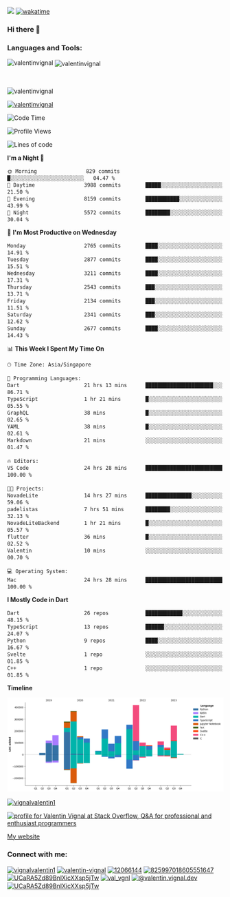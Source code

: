 
![](https://komarev.com/ghpvc/?username=valentinvignal&label=Profile%20views&color=0e75b6&style=flat)
[![wakatime](https://wakatime.com/badge/user/a700230c-ba51-4378-8fbc-fbcb542401ed.svg)](https://wakatime.com/@a700230c-ba51-4378-8fbc-fbcb542401ed)

### Hi there 👋

<h3 align="left">Languages and Tools:</h3>


<p><img align="left" src="https://github-readme-stats.vercel.app/api?username=ValentinVignal&count_private=true&show_icons=true&theme=dark" alt="valentinvignal" /></p>

<p>&nbsp;<img align="center" src="https://github-readme-stats.vercel.app/api/top-langs/?username=ValentinVignal&hide=jupyter%20notebook&layout=compact&theme=dark" alt="valentinvignal" /></p>

<br/>

<p><img align="center" src="https://github-readme-streak-stats.herokuapp.com/?user=valentinvignal&theme=dark" alt="valentinvignal" /></p>


<p align="left"> <a href="https://github.com/ryo-ma/github-profile-trophy"><img src="https://github-profile-trophy.vercel.app/?username=valentinvignal&theme=darkhub" alt="valentinvignal" /></a> </p>

<!--START_SECTION:waka-->
![Code Time](http://img.shields.io/badge/Code%20Time-2%2C063%20hrs%2037%20mins-blue)

![Profile Views](http://img.shields.io/badge/Profile%20Views-2-blue)

![Lines of code](https://img.shields.io/badge/From%20Hello%20World%20I%27ve%20Written-3.0%20million%20lines%20of%20code-blue)

**I'm a Night 🦉** 

```text
🌞 Morning                829 commits         █░░░░░░░░░░░░░░░░░░░░░░░░   04.47 % 
🌆 Daytime                3988 commits        █████░░░░░░░░░░░░░░░░░░░░   21.50 % 
🌃 Evening                8159 commits        ███████████░░░░░░░░░░░░░░   43.99 % 
🌙 Night                  5572 commits        ████████░░░░░░░░░░░░░░░░░   30.04 % 
```
📅 **I'm Most Productive on Wednesday** 

```text
Monday                   2765 commits        ████░░░░░░░░░░░░░░░░░░░░░   14.91 % 
Tuesday                  2877 commits        ████░░░░░░░░░░░░░░░░░░░░░   15.51 % 
Wednesday                3211 commits        ████░░░░░░░░░░░░░░░░░░░░░   17.31 % 
Thursday                 2543 commits        ███░░░░░░░░░░░░░░░░░░░░░░   13.71 % 
Friday                   2134 commits        ███░░░░░░░░░░░░░░░░░░░░░░   11.51 % 
Saturday                 2341 commits        ███░░░░░░░░░░░░░░░░░░░░░░   12.62 % 
Sunday                   2677 commits        ████░░░░░░░░░░░░░░░░░░░░░   14.43 % 
```


📊 **This Week I Spent My Time On** 

```text
🕑︎ Time Zone: Asia/Singapore

💬 Programming Languages: 
Dart                     21 hrs 13 mins      ██████████████████████░░░   86.71 % 
TypeScript               1 hr 21 mins        █░░░░░░░░░░░░░░░░░░░░░░░░   05.55 % 
GraphQL                  38 mins             █░░░░░░░░░░░░░░░░░░░░░░░░   02.65 % 
YAML                     38 mins             █░░░░░░░░░░░░░░░░░░░░░░░░   02.61 % 
Markdown                 21 mins             ░░░░░░░░░░░░░░░░░░░░░░░░░   01.47 % 

🔥 Editors: 
VS Code                  24 hrs 28 mins      █████████████████████████   100.00 % 

🐱‍💻 Projects: 
NovadeLite               14 hrs 27 mins      ███████████████░░░░░░░░░░   59.06 % 
padelistas               7 hrs 51 mins       ████████░░░░░░░░░░░░░░░░░   32.13 % 
NovadeLiteBackend        1 hr 21 mins        █░░░░░░░░░░░░░░░░░░░░░░░░   05.57 % 
flutter                  36 mins             █░░░░░░░░░░░░░░░░░░░░░░░░   02.52 % 
Valentin                 10 mins             ░░░░░░░░░░░░░░░░░░░░░░░░░   00.70 % 

💻 Operating System: 
Mac                      24 hrs 28 mins      █████████████████████████   100.00 % 
```

**I Mostly Code in Dart** 

```text
Dart                     26 repos            ████████████░░░░░░░░░░░░░   48.15 % 
TypeScript               13 repos            ██████░░░░░░░░░░░░░░░░░░░   24.07 % 
Python                   9 repos             ████░░░░░░░░░░░░░░░░░░░░░   16.67 % 
Svelte                   1 repo              ░░░░░░░░░░░░░░░░░░░░░░░░░   01.85 % 
C++                      1 repo              ░░░░░░░░░░░░░░░░░░░░░░░░░   01.85 % 
```



**Timeline**

![Lines of Code chart](https://raw.githubusercontent.com/ValentinVignal/ValentinVignal/main/assets/bar_graph.png)


<!--END_SECTION:waka-->

<p align="left"> <a href="https://twitter.com/vignalvalentin1" target="blank"><img src="https://img.shields.io/twitter/follow/vignalvalentin1?logo=twitter" alt="vignalvalentin1" /></a> </p>

<a href="https://stackoverflow.com/users/12066144/valentin-vignal"><img src="https://stackexchange.com/users/flair/16694563.png?theme=dark" width="208" height="58" alt="profile for Valentin Vignal at Stack Overflow, Q&amp;A for professional and enthusiast programmers" title="profile for Valentin Vignal at Stack Overflow, Q&amp;A for professional and enthusiast programmers"></a>

[My website](https://valentinvignal.github.io/portfolio/)

<h3 align="left">Connect with me:</h3>
<p align="left">
<a href="https://twitter.com/vignalvalentin1" target="blank"><img align="center" src="https://raw.githubusercontent.com/rahuldkjain/github-profile-readme-generator/master/src/images/icons/Social/twitter.svg" alt="vignalvalentin1" height="30" width="40" /></a>
<a href="https://linkedin.com/in/valentin-vignal" target="blank"><img align="center" src="https://raw.githubusercontent.com/rahuldkjain/github-profile-readme-generator/master/src/images/icons/Social/linked-in-alt.svg" alt="valentin-vignal" height="30" width="40" /></a>
<a href="https://stackoverflow.com/users/12066144" target="blank"><img align="center" src="https://raw.githubusercontent.com/rahuldkjain/github-profile-readme-generator/master/src/images/icons/Social/stack-overflow.svg" alt="12066144" height="30" width="40" /></a>
<a href="https://discordapp.com/users/825997018605551647" target="blank"><img align="center" src="https://raw.githubusercontent.com/rahuldkjain/github-profile-readme-generator/master/src/images/icons/Social/discord.svg" alt="825997018605551647" height="30" width="40" /></a>
<a href="https://www.reddit.com/user/ValentinVignal" target="blank"><img align="center" src="https://raw.githubusercontent.com/rahuldkjain/github-profile-readme-generator/master/src/images/icons/Social/reddit.svg" alt="UCaRA5Zd89BnlXicXXsp5jTw" height="30" width="40" /></a>
<a href="https://instagram.com/valentin_vignal" target="blank"><img align="center" src="https://raw.githubusercontent.com/rahuldkjain/github-profile-readme-generator/master/src/images/icons/Social/instagram.svg" alt="val_vgnl" height="30" width="40" /></a>
<a href="https://medium.com/@valentin.vignal.dev" target="blank"><img align="center" src="https://raw.githubusercontent.com/rahuldkjain/github-profile-readme-generator/master/src/images/icons/Social/medium.svg" alt="@valentin.vignal.dev" height="30" width="40" /></a>
<a href="https://www.youtube.com/channel/UCaRA5Zd89BnlXicXXsp5jTw" target="blank"><img align="center" src="https://raw.githubusercontent.com/rahuldkjain/github-profile-readme-generator/master/src/images/icons/Social/youtube.svg" alt="UCaRA5Zd89BnlXicXXsp5jTw" height="30" width="40" /></a>
</p>


